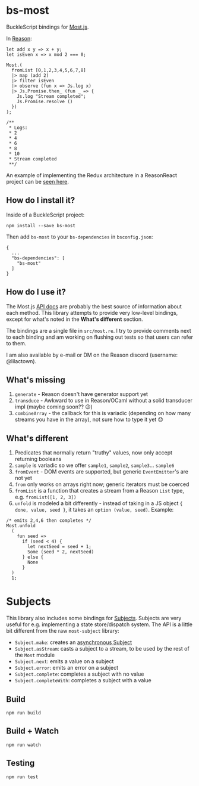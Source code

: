 # bs-most

BuckleScript bindings for [Most.js](https://github.com/cujojs/most).

In [Reason](https://reasonml.github.io/):
```reason
let add x y => x + y;
let isEven x => x mod 2 === 0;

Most.(
  fromList [0,1,2,3,4,5,6,7,8]
  |> map (add 2)
  |> filter isEven
  |> observe (fun x => Js.log x)
  |> Js.Promise.then_ (fun _ => {
    Js.log "Stream completed";
    Js.Promise.resolve ()
  })
);

/**
 * Logs:
 * 2
 * 4
 * 6
 * 8
 * 10
 * Stream completed
 **/
```

An example of implementing the Redux architecture in a ReasonReact project can be [seen here](https://github.com/Lokeh/reason-autocomplete).

## How do I install it?

Inside of a BuckleScript project:

```
npm install --save bs-most
```

Then add `bs-most` to your `bs-dependencies` in `bsconfig.json`:

```
{
  ...
  "bs-dependencies": [
    "bs-most"
  ]
}
```

## How do I use it?

The Most.js [API docs](https://github.com/cujojs/most/blob/master/docs/api.md) are probably the best source of information about each method. This library attempts to provide very low-level bindings, except for what's noted in the **What's different** section.

The bindings are a single file in `src/most.re`. I try to provide comments next to each binding and am working on flushing out tests so that users can refer to them.

I am also available by e-mail or DM on the Reason discord (username: @lilactown). 

## What's missing

1. `generate` - Reason doesn't have generator support yet
2. `transduce` - Awkward to use in Reason/OCaml without a solid transducer impl (maybe coming soon?? 😉)
3. `combineArray` - the callback for this is variadic (depending on how many streams you have in the array), not sure how to type it yet 😞

## What's different

1. Predicates that normally return "truthy" values, now only accept returning booleans
2. `sample` is variadic so we offer `sample1`, `sample2`, `sample3`... `sample6`
3. `fromEvent` - DOM events are supported, but generic `EventEmitter`'s are not yet
4. `from` only works on arrays right now; generic iterators must be coerced
5. `fromList` is a function that creates a stream from a Reason `List` type, e.g. `fromList([1, 2, 3])`
6. `unfold` is modeled a bit differently - instead of taking in a JS object `{ done, value, seed }`, it takes an `option (value, seed)`.
Example:
```reason
/* emits 2,4,6 then completes */
Most.unfold
  (
    fun seed =>
      if (seed < 4) {
        let nextSeed = seed + 1;
        Some (seed * 2, nextSeed)
      } else {
        None
      }
  )
  1;
```

# Subjects

This library also includes some bindings for [Subjects](https://github.com/mostjs-community/subject). Subjects are very useful for e.g. implementing a state store/dispatch system. The API is a little bit different from the raw `most-subject` library:

- `Subject.make`: creates an [asynchronous Subject](https://github.com/mostjs-community/subject#asynct-subjectt)
- `Subject.asStream`: casts a subject to a stream, to be used by the rest of the `Most` module
- `Subject.next`: emits a value on a subject
- `Subject.error`: emits an error on a subject
- `Subject.complete`: completes a subject with no value
- `Subject.completeWith`: completes a subject with a value

## Build
```
npm run build
```

## Build + Watch

```
npm run watch
```

## Testing

```
npm run test
```

